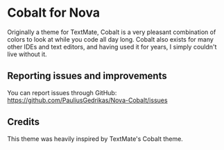 # Cobalt for Nova
Originally a theme for TextMate, Cobalt is a very pleasant combination of colors to look at while you code all day long. Cobalt also exists for many other IDEs and text editors, and having used it for years, I simply couldn't live without it.

## Reporting issues and improvements
You can report issues through GitHub: https://github.com/PauliusGedrikas/Nova-Cobalt/issues

## Credits
This theme was heavily inspired by TextMate's Cobalt theme.